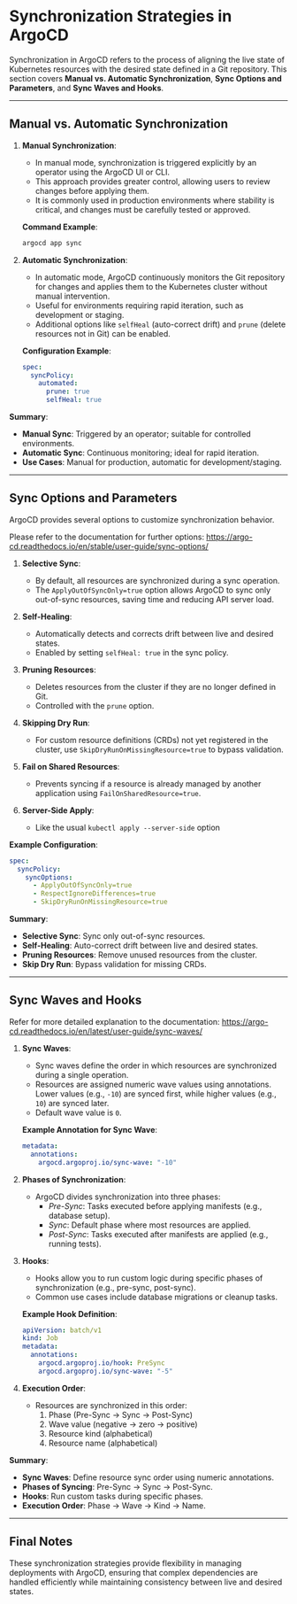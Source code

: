 # **Synchronization Strategies in ArgoCD**

Synchronization in ArgoCD refers to the process of aligning the live state of Kubernetes resources with the desired state defined in a Git repository. This section covers **Manual vs. Automatic Synchronization**, **Sync Options and Parameters**, and **Sync Waves and Hooks**.

---

## **Manual vs. Automatic Synchronization**

1. **Manual Synchronization**:
   - In manual mode, synchronization is triggered explicitly by an operator using the ArgoCD UI or CLI.
   - This approach provides greater control, allowing users to review changes before applying them.
   - It is commonly used in production environments where stability is critical, and changes must be carefully tested or approved.

   **Command Example**:
   ```bash
   argocd app sync 
   ```

2. **Automatic Synchronization**:
   - In automatic mode, ArgoCD continuously monitors the Git repository for changes and applies them to the Kubernetes cluster without manual intervention.
   - Useful for environments requiring rapid iteration, such as development or staging.
   - Additional options like `selfHeal` (auto-correct drift) and `prune` (delete resources not in Git) can be enabled.

   **Configuration Example**:
   ```yaml
   spec:
     syncPolicy:
       automated:
         prune: true
         selfHeal: true
   ```

**Summary**:
- **Manual Sync**: Triggered by an operator; suitable for controlled environments.
- **Automatic Sync**: Continuous monitoring; ideal for rapid iteration.
- **Use Cases**: Manual for production, automatic for development/staging.

---

## **Sync Options and Parameters**

ArgoCD provides several options to customize synchronization behavior.

Please refer to the documentation for further options: https://argo-cd.readthedocs.io/en/stable/user-guide/sync-options/

1. **Selective Sync**:
   - By default, all resources are synchronized during a sync operation.
   - The `ApplyOutOfSyncOnly=true` option allows ArgoCD to sync only out-of-sync resources, saving time and reducing API server load.

1. **Self-Healing**:
   - Automatically detects and corrects drift between live and desired states.
   - Enabled by setting `selfHeal: true` in the sync policy.

1. **Pruning Resources**:
   - Deletes resources from the cluster if they are no longer defined in Git.
   - Controlled with the `prune` option.

1. **Skipping Dry Run**:
   - For custom resource definitions (CRDs) not yet registered in the cluster, use `SkipDryRunOnMissingResource=true` to bypass validation.

1. **Fail on Shared Resources**:
   - Prevents syncing if a resource is already managed by another application using `FailOnSharedResource=true`.

1. **Server-Side Apply**:
   - Like the usual `kubectl apply --server-side` option

**Example Configuration**:
```yaml
spec:
  syncPolicy:
    syncOptions:
      - ApplyOutOfSyncOnly=true
      - RespectIgnoreDifferences=true
      - SkipDryRunOnMissingResource=true
```

**Summary**:
- **Selective Sync**: Sync only out-of-sync resources.
- **Self-Healing**: Auto-correct drift between live and desired states.
- **Pruning Resources**: Remove unused resources from the cluster.
- **Skip Dry Run**: Bypass validation for missing CRDs.

---

## **Sync Waves and Hooks**

Refer for more detailed explanation to the documentation: https://argo-cd.readthedocs.io/en/latest/user-guide/sync-waves/

1. **Sync Waves**:
   - Sync waves define the order in which resources are synchronized during a single operation.
   - Resources are assigned numeric wave values using annotations. Lower values (e.g., `-10`) are synced first, while higher values (e.g., `10`) are synced later.
   - Default wave value is `0`.

   **Example Annotation for Sync Wave**:
   ```yaml
   metadata:
     annotations:
       argocd.argoproj.io/sync-wave: "-10"
   ```

2. **Phases of Synchronization**:
   - ArgoCD divides synchronization into three phases:
     - *Pre-Sync*: Tasks executed before applying manifests (e.g., database setup).
     - *Sync*: Default phase where most resources are applied.
     - *Post-Sync*: Tasks executed after manifests are applied (e.g., running tests).

3. **Hooks**:
   - Hooks allow you to run custom logic during specific phases of synchronization (e.g., pre-sync, post-sync).
   - Common use cases include database migrations or cleanup tasks.

   **Example Hook Definition**:
   ```yaml
   apiVersion: batch/v1
   kind: Job
   metadata:
     annotations:
       argocd.argoproj.io/hook: PreSync
       argocd.argoproj.io/sync-wave: "-5"
   ```

4. **Execution Order**:
   - Resources are synchronized in this order: 
     1. Phase (Pre-Sync → Sync → Post-Sync)
     2. Wave value (negative → zero → positive)
     3. Resource kind (alphabetical)
     4. Resource name (alphabetical)

**Summary**:
- **Sync Waves**: Define resource sync order using numeric annotations.
- **Phases of Syncing**: Pre-Sync → Sync → Post-Sync.
- **Hooks**: Run custom tasks during specific phases.
- **Execution Order**: Phase → Wave → Kind → Name.

---

## Final Notes

These synchronization strategies provide flexibility in managing deployments with ArgoCD, ensuring that complex dependencies are handled efficiently while maintaining consistency between live and desired states.
